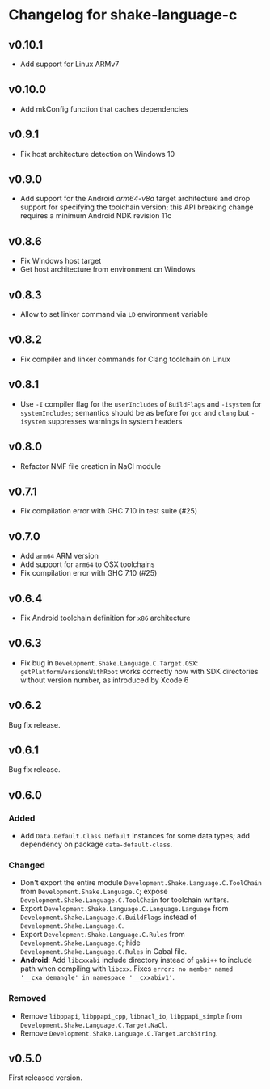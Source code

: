 # Changelog for shake-language-c

## v0.10.1

* Add support for Linux ARMv7

## v0.10.0

* Add mkConfig function that caches dependencies

## v0.9.1

* Fix host architecture detection on Windows 10

## v0.9.0

* Add support for the Android *arm64-v8a* target architecture and drop support for specifying the toolchain version; this API breaking change requires a minimum Android NDK revision 11c

## v0.8.6

* Fix Windows host target
* Get host architecture from environment on Windows

## v0.8.3

* Allow to set linker command via `LD` environment variable

## v0.8.2

* Fix compiler and linker commands for Clang toolchain on Linux

## v0.8.1

* Use `-I` compiler flag for the `userIncludes` of `BuildFlags` and `-isystem` for `systemIncludes`; semantics should be as before for `gcc` and `clang` but `-isystem` suppresses warnings in system headers

## v0.8.0

* Refactor NMF file creation in NaCl module

## v0.7.1

* Fix compilation error with GHC 7.10 in test suite (#25)

## v0.7.0

* Add `arm64` ARM version
* Add support for `arm64` to OSX toolchains
* Fix compilation error with GHC 7.10 (#25)

## v0.6.4

* Fix Android toolchain definition for `x86` architecture

## v0.6.3

* Fix bug in `Development.Shake.Language.C.Target.OSX`: `getPlatformVersionsWithRoot` works correctly now with SDK directories without version number, as introduced by Xcode 6

## v0.6.2

Bug fix release.

## v0.6.1

Bug fix release.

## v0.6.0

### Added

* Add `Data.Default.Class.Default` instances for some data types; add dependency on package `data-default-class`.

### Changed

* Don't export the entire module `Development.Shake.Language.C.ToolChain` from `Development.Shake.Language.C`; expose `Development.Shake.Language.C.ToolChain` for toolchain writers.
* Export `Development.Shake.Language.C.Language.Language` from `Development.Shake.Language.C.BuildFlags` instead of `Development.Shake.Language.C`.
* Export `Development.Shake.Language.C.Rules` from `Development.Shake.Language.C`; hide `Development.Shake.Language.C.Rules` in Cabal file.
* **Android**: Add `libcxxabi` include directory instead of `gabi++` to include path when compiling with `libcxx`. Fixes `error: no member named '__cxa_demangle' in namespace '__cxxabiv1'`.

### Removed

* Remove `libppapi`, `libppapi_cpp`, `libnacl_io`, `libppapi_simple` from `Development.Shake.Language.C.Target.NaCl`.
* Remove `Development.Shake.Language.C.Target.archString`.

## v0.5.0

First released version.
